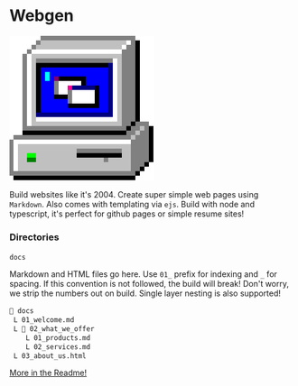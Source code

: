 # Webgen

![Webgen Logo](/static/webgen-logo.png 'Webgen logo')

Build websites like it's 2004. Create super simple web pages using `Markdown`. Also comes with templating via `ejs`. Build with node and typescript, it's perfect for github pages or simple resume sites!

### Directories

`docs`

Markdown and HTML files go here. Use `01_` prefix for indexing and `_` for spacing. If this convention is not followed, the build will break! Don't worry, we strip the numbers out on build. Single layer nesting is also supported!

```
📂 docs
 L 01_welcome.md
 L 📂 02_what_we_offer
    L 01_products.md
    L 02_services.md
 L 03_about_us.html

```

[More in the Readme!](https://github.com/PeterGrillot/webgen)
